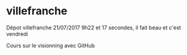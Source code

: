 # villefranche
Dépot villefranche 21/07/2017 9h22 et 17 secondes, il fait beau et c'est vendredi

Cours sur le visionning avec GitHub

